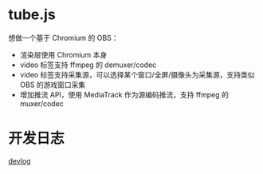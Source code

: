 # tube.js
想做一个基于 Chromium 的 OBS：
- 渲染层使用 Chromium 本身
- video 标签支持 ffmpeg 的 demuxer/codec
- video 标签支持采集源，可以选择某个窗口/全屏/摄像头为采集源，支持类似 OBS 的游戏窗口采集
- 增加推流 API，使用 MediaTrack 作为源编码推流，支持 ffmpeg 的 muxer/codec

# 开发日志
[devlog](devlog.md)

